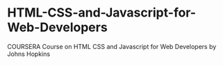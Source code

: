 # HTML-CSS-and-Javascript-for-Web-Developers
COURSERA Course on HTML CSS and Javascript for Web Developers by Johns Hopkins
